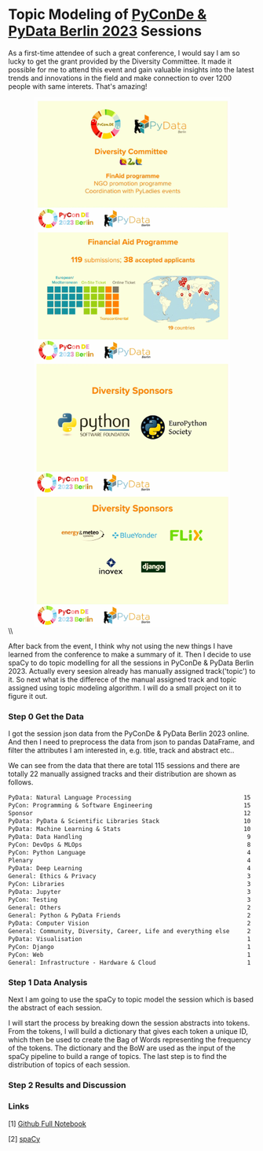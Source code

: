 # Topic Modeling of [PyConDe & PyData Berlin 2023](https://2023.pycon.de/) Sessions 

As a first-time attendee of such a great conference, I would say I am so lucky to get the grant provided by the Diversity Committee. It made it possible for me to attend this event and gain valuable insights into the latest trends and innovations in the field and make connection to over 1200 people with same interets. That's amazing!

<div align = "center">
<img src="1.png" width = "400" alt="berlin" align=center />
<img src="2.png" width = "400" alt="berlin" align=center />
</div>
<div align = "center">
<img src="3.png" width = "400" alt="berlin" align=center />
<img src="4.png" width = "400" alt="berlin" align=center />
</div> \\

After back from the event, I think why not using the new things I have learned from the conference to make a summary of it. Then I decide to use spaCy to do topic modelling for all the sessions in PyConDe & PyData Berlin 2023. Actually every seesion already has manually assigned track('topic') to it. So next what is the differece of the manual assigned track and topic assigned using topic modeling algorithm. I will do a small project on it to figure it out.

<!-- ### Algorithm

Topic modeling is an unsupervised machine learning technique that extract hidden topics from text. The algorithm I am going to use is LDA. -->

### Step 0 Get the Data

I got the session json data from the PyConDe & PyData Berlin 2023 online. And then I need to preprocess the data from json to pandas DataFrame, and filter the attributes I am interested in, e.g. title, track and abstract etc.. 

We can see from the data that there are total 115 sessions and there are totally 22 manually assigned tracks and their distribution are shown as follows.
```
PyData: Natural Language Processing                                15
PyCon: Programming & Software Engineering                          15
Sponsor                                                            12
PyData: PyData & Scientific Libraries Stack                        10
PyData: Machine Learning & Stats                                   10
PyData: Data Handling                                               9
PyCon: DevOps & MLOps                                               8
PyCon: Python Language                                              4
Plenary                                                             4
PyData: Deep Learning                                               4
General: Ethics & Privacy                                           3
PyCon: Libraries                                                    3
PyData: Jupyter                                                     3
PyCon: Testing                                                      3
General: Others                                                     2
General: Python & PyData Friends                                    2
PyData: Computer Vision                                             2
General: Community, Diversity, Career, Life and everything else     2
PyData: Visualisation                                               1
PyCon: Django                                                       1
PyCon: Web                                                          1
General: Infrastructure - Hardware & Cloud                          1
```

### Step 1 Data Analysis
Next I am going to use the spaCy to topic model the session which is based the abstract of each session.

I will start the process by breaking down the session abstracts into tokens. From the tokens, I will build a dictionary that gives each token a unique ID, which then be used to create the Bag of Words representing the frequency of the tokens. The dictionary and the BoW are used as the input of the spaCy pipeline to build a range of topics. The last step is to find the distribution of topics of each session.

### Step 2 Results and Discussion



### Links
[1] [Github Full Notebook](pyconde_analysis.ipynb)

[2] [spaCy](https://spacy.io/)

<!-- [3] [Prodigy](https://prodi.gy/)

### References
[1] [Topic Modelling in Python with spaCy and Gensim](https://towardsdatascience.com/topic-modelling-in-python-with-spacy-and-gensim-dc8f7748bdbf)

[2] [Topic modelling with spaCy and scikit-learn](https://www.kaggle.com/code/thebrownviking20/topic-modelling-with-spacy-and-scikit-learn)

[3] [You are what you read: Building a personal internet front-page with spaCy and Prodigy](https://2023.pycon.de/program/NWSLUH/)  -->
